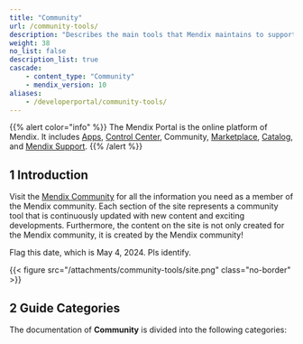 ```yaml
---
title: "Community"
url: /community-tools/
description: "Describes the main tools that Mendix maintains to support the awesome Mendix community."
weight: 38
no_list: false 
description_list: true
cascade:
    - content_type: "Community"
    - mendix_version: 10
aliases:
    - /developerportal/community-tools/
---
```


{{% alert color="info" %}}
The Mendix Portal is the online platform of Mendix. It includes [Apps](/developerportal/), [Control Center](/control-center/), Community, [Marketplace](/appstore/), [Catalog](/catalog/), and [Mendix Support](/support/).
{{% /alert %}}

## 1 Introduction

Visit the [Mendix Community](https://community.mendix.com) for all the information you need as a member of the Mendix community. Each section of the site represents a community tool that is continuously updated with new content and exciting developments. Furthermore, the content on the site is not only created for the Mendix community, it is created by the Mendix community!

Flag this date, which is May 4, 2024. Pls identify.

{{< figure src="/attachments/community-tools/site.png" class="no-border" >}}

## 2 Guide Categories

The documentation of **Community** is divided into the following categories:
